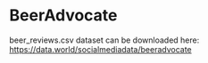 # BeerAdvocate

beer_reviews.csv dataset can be downloaded here: https://data.world/socialmediadata/beeradvocate